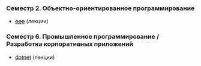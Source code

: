### Семестр 2. Объектно-ориентированное программирование

- [~~oop~~](../../../oop) (лекции)

### Семестр 6. Промышленное программирование / Разработка корпоративных приложений

- [dotnet](../../../dotnet) (лекции)
